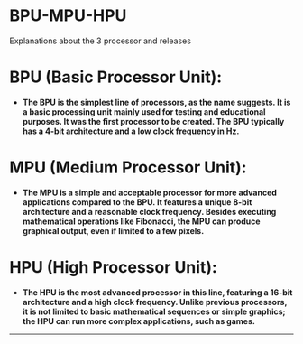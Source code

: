 # BPU-MPU-HPU
Explanations about the 3 processor and releases

# BPU (Basic Processor Unit):

- **The BPU is the simplest line of processors, as the name suggests. It is a basic processing unit mainly used for testing and educational purposes. It was the first processor to be created. The BPU typically has a 4-bit architecture and a low clock frequency in Hz.**

# MPU (Medium Processor Unit):

- **The MPU is a simple and acceptable processor for more advanced applications compared to the BPU. It features a unique 8-bit architecture and a reasonable clock frequency. Besides executing mathematical operations like Fibonacci, the MPU can produce graphical output, even if limited to a few pixels.**

# HPU (High Processor Unit):

- **The HPU is the most advanced processor in this line, featuring a 16-bit architecture and a high clock frequency. Unlike previous processors, it is not limited to basic mathematical sequences or simple graphics; the HPU can run more complex applications, such as games.**

---
